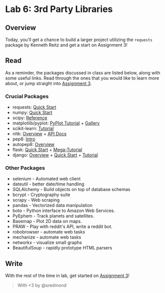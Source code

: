 # Lab 6: 3rd Party Libraries

## Overview

Today, you'll get a chance to build a larger project utilizing the `requests` package by Kenneth Reitz and get a start on Assignment 3!

## Read

As a reminder, the packages discussed in class are listed below, along with some useful links. Read through the ones that you would like to learn more about, or jump straight into [Assignment 3](https://github.com/stanfordpython/python-assignments/tree/master/assign3).

### Crucial Packages
* requests: [Quick Start](docs.python-requests.org/en/master/user/quickstart/)
* numpy: [Quick Start](https://docs.scipy.org/doc/numpy-dev/user/quickstart.html)
* scipy: [Reference](https://docs.scipy.org/doc/scipy/reference/index.html)
* matplotlib/pyplot: [PyPlot Tutorial](http://matplotlib.org/users/pyplot_tutorial.html) + [Gallery](matplotlib.org/gallery.html)
* scikit-learn: [Tutorial](http://scikit-learn.org/stable/tutorial/)
* nltk: [Overview](http://www.nltk.org/) + [API Docs](http://www.nltk.org/api/nltk.html)
* pep8: [Intro](pep8.readthedocs.io/en/latest/intro.html)
* autopep8: [Overview](https://pypi.python.org/pypi/autopep8)
* flask: [Quick Start](http://flask.pocoo.org/docs/0.10/quickstart/) + [Mega-Tutorial](http://blog.miguelgrinberg.com/post/the-flask-mega-tutorial-part-i-hello-world)
* django: [Overview](https://www.djangoproject.com/start/overview/) + [Quick Start](https://www.djangoproject.com/start/) + [Tutorial](https://docs.djangoproject.com/en/1.8/intro/tutorial01/)

### Other Packages

* selenium - Automated web client 
* dateutil - better date/time handling
* SQLAlchemy - Build objects on top of database schemas
* bcrypt - Cryptography suite
* scrapy - Web scraping
* pandas - Vectorized data manipulation
* boto - Python interface to Amazon Web Services.
* PyEphem - Track planets and satellites.
* Basemap - Plot 2D data on maps.
* PRAW - Play with reddit's API, write a reddit bot.
* robobrowser - automate web tasks
* mechanize - automate web tasks
* networkx - visualize small graphs
* BeautifulSoup - rapidly prototype HTML parsers

## Write

With the rest of the time in lab, get started on [Assignment 3](https://github.com/stanfordpython/python-assignments/tree/master/assign3)!

> With <3 by @sredmond